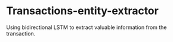 # Transactions-entity-extractor
Using bidirectional LSTM to extract valuable information from the transaction.





